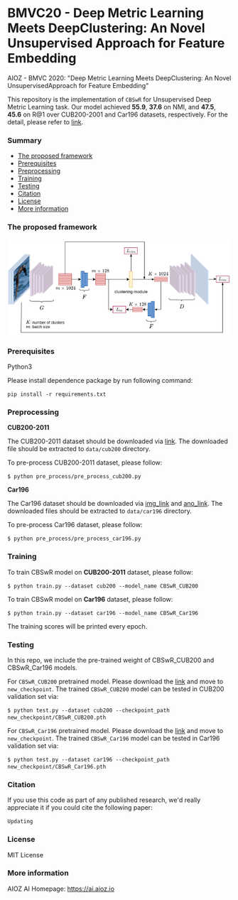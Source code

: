 # BMVC20 - Deep Metric Learning Meets DeepClustering: An Novel Unsupervised Approach for Feature Embedding
AIOZ - BMVC 2020: "Deep Metric Learning Meets DeepClustering: An Novel UnsupervisedApproach for Feature Embedding"

This repository is the implementation of `CBSwR` for Unsupervised Deep Metric Learning task. Our model achieved **55.9**, **37.6** on NMI, and **47.5**, **45.6** on R@1 over CUB200-2001 and Car196 datasets, respectively. For the detail, please refer to [link](https://www.bmvc2020-conference.com/assets/papers/0328.pdf).

### Summary

* [The proposed framework](#the-proposed-framework)
* [Prerequisites](#prerequisites)
* [Preprocessing](#preprocessing)
* [Training](#training)
* [Testing](#testing)
* [Citation](#citation)
* [License](#license)
* [More information](#more-information)

### The proposed framework 

![Illustration of the proposed framework](misc/best_model.png)

### Prerequisites

Python3

Please install dependence package by run following command:
```
pip install -r requirements.txt
```

### Preprocessing

**CUB200-2011**

The CUB200-2011 dataset should be downloaded via [link](http://www.vision.caltech.edu/visipedia-data/CUB-200-2011/CUB_200_2011.tgz). The downloaded file should be extracted to `data/cub200` directory.

To pre-process CUB200-2011 dataset, please follow:

```
$ python pre_process/pre_process_cub200.py
```

**Car196**

The Car196 dataset should be downloaded via [img_link](http://imagenet.stanford.edu/internal/car196/car_ims.tgz) and [ano_link](http://imagenet.stanford.edu/internal/car196/cars_annos.mat). The downloaded files should be extracted to `data/car196` directory.

To pre-process Car196 dataset, please follow:

```
$ python pre_process/pre_process_car196.py
```

### Training
To train CBSwR model on **CUB200-2011** dataset, please follow:
```
$ python train.py --dataset cub200 --model_name CBSwR_CUB200
```
To train CBSwR model on **Car196** dataset, please follow:
```
$ python train.py --dataset car196 --model_name CBSwR_Car196
```
The training scores will be printed every epoch.


### Testing
In this repo, we include the pre-trained weight of CBSwR_CUB200 and CBSwR_Car196 models.

For `CBSwR_CUB200` pretrained model. Please download the [link](https://drive.google.com/file/d/1PsBSICUabh7NLNXoDZMvxj_6oGu_m7KO/view?usp=sharing) and move to `new_checkpoint`. The trained `CBSwR_CUB200` model can be tested in CUB200 validation set via: 
```
$ python test.py --dataset cub200 --checkpoint_path new_checkpoint/CBSwR_CUB200.pth
```
For `CBSwR_Car196` pretrained model. Please download the [link](https://drive.google.com/file/d/1n2S0qyjderr2jbcJSEi-zqAu4rqkEw7X/view?usp=sharing) and move to `new_checkpoint`. The trained `CBSwR_Car196` model can be tested in Car196 validation set via:
```
$ python test.py --dataset car196 --checkpoint_path new_checkpoint/CBSwR_Car196.pth
```


### Citation

If you use this code as part of any published research, we'd really appreciate it if you could cite the following paper:

```
Updating
```

### License

MIT License

### More information

AIOZ AI Homepage: https://ai.aioz.io
